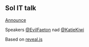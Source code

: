 ## Sol IT talk

[Announce](http://solab.rshu.ru/ru/news/sol-first-it-talk/)

Speakers [@EvilFaeton](https://github.com/EvilFaeton) nad [@KatieKiwi](https://github.com/kathiekiwi)

Based on [reveal.js](https://github.com/hakimel/reveal.js)
